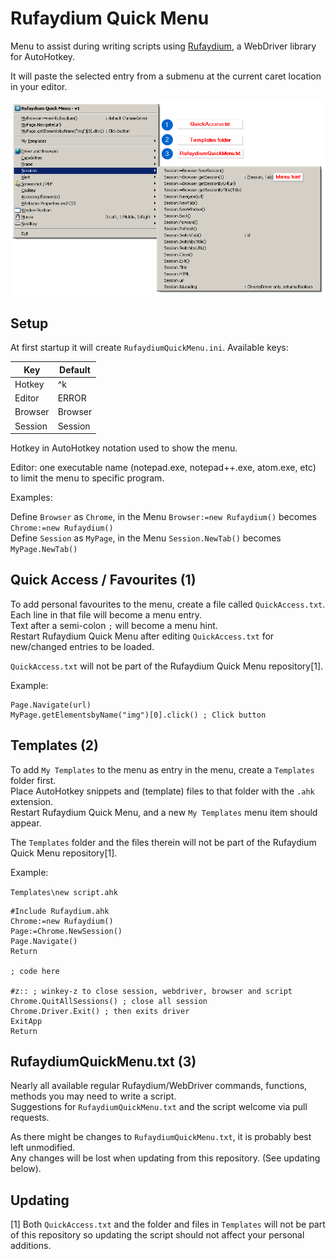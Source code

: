# Rufaydium Quick Menu

Menu to assist during writing scripts using [Rufaydium](https://github.com/Xeo786/Rufaydium-Webdriver), a WebDriver library for AutoHotkey.

It will paste the selected entry from a submenu at the current caret location in your editor.

![Rufaydium Quick Menu screenshot](https://raw.githubusercontent.com/hi5/_resources/master/RufaydiumQuickMenu.png)

## Setup

At first startup it will create `RufaydiumQuickMenu.ini`. Available keys:

| Key     | Default |
|---------|---------|
| Hotkey  | ^k      | 
| Editor  | ERROR   |
| Browser | Browser | 
| Session | Session | 

Hotkey in AutoHotkey notation used to show the menu.

Editor: one executable name (notepad.exe, notepad++.exe, atom.exe, etc) to limit the menu to specific program.

Examples:

Define `Browser` as `Chrome`, in the Menu `Browser:=new Rufaydium()` becomes `Chrome:=new Rufaydium()`  
Define `Session` as `MyPage`, in the Menu `Session.NewTab()` becomes `MyPage.NewTab()`

## Quick Access / Favourites (1)

To add personal favourites to the menu, create a file called `QuickAccess.txt`. Each line in that file will become a menu entry.  
Text after a semi-colon `;` will become a menu hint.  
Restart Rufaydium Quick Menu after editing `QuickAccess.txt` for new/changed entries to be loaded.

`QuickAccess.txt` will not be part of the Rufaydium Quick Menu repository[1].

Example:

```
Page.Navigate(url)
MyPage.getElementsbyName("img")[0].click() ; Click button
```

## Templates (2)

To add `My Templates` to the menu as entry in the menu, create a `Templates` folder first.  
Place AutoHotkey snippets and (template) files to that folder with the `.ahk` extension.  
Restart Rufaydium Quick Menu, and a new `My Templates` menu item should appear.

The `Templates` folder and the files therein will not be part of the Rufaydium Quick Menu repository[1].

Example:

`Templates\new script.ahk`

```AutoHotkey
#Include Rufaydium.ahk
Chrome:=new Rufaydium()
Page:=Chrome.NewSession()
Page.Navigate()
Return

; code here

#z:: ; winkey-z to close session, webdriver, browser and script
Chrome.QuitAllSessions() ; close all session 
Chrome.Driver.Exit() ; then exits driver
ExitApp
Return
```

## RufaydiumQuickMenu.txt (3)

Nearly all available regular Rufaydium/WebDriver commands, functions, methods you may need to write a script.  
Suggestions for `RufaydiumQuickMenu.txt` and the script welcome via pull requests.

As there might be changes to `RufaydiumQuickMenu.txt`, it is probably best left unmodified.  
Any changes will be lost when updating from this repository. (See updating below).

## Updating

[1] Both `QuickAccess.txt` and the folder and files in `Templates` will not be part of this 
repository so updating the script should not affect your personal additions.

